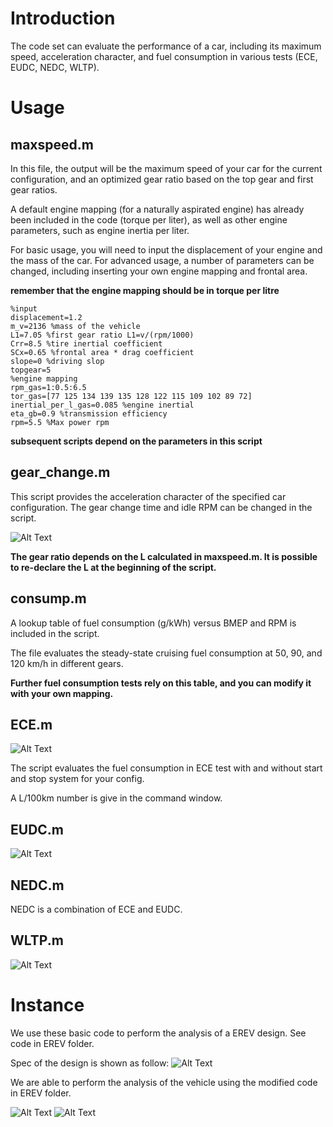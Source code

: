 # Introduction
The code set can evaluate the performance of a car, including its maximum speed, acceleration character, and fuel consumption in various tests (ECE, EUDC, NEDC, WLTP).

# Usage
## maxspeed.m

In this file, the output will be the maximum speed of your car for the current configuration, and an optimized gear ratio based on the top gear and first gear ratios.

A default engine mapping (for a naturally aspirated engine) has already been included in the code (torque per liter), as well as other engine parameters, such as engine inertia per liter.

For basic usage, you will need to input the displacement of your engine and the mass of the car. For advanced usage, a number of parameters can be changed, including inserting your own engine mapping and frontal area.

**remember that the engine mapping should be in torque per litre**

```
%input
displacement=1.2 
m_v=2136 %mass of the vehicle
L1=7.05 %first gear ratio L1=v/(rpm/1000)
Crr=8.5 %tire inertial coefficient
SCx=0.65 %frontal area * drag coefficient
slope=0 %driving slop
topgear=5
%engine mapping
rpm_gas=1:0.5:6.5
tor_gas=[77	125	134	139	135	128	122	115	109	102	89 72]
inertial_per_l_gas=0.085 %engine inertial
eta_gb=0.9 %transmission efficiency
rpm=5.5 %Max power rpm
```
**subsequent scripts depend on the parameters in this script**

## gear_change.m

This script provides the acceleration character of the specified car configuration. The gear change time and idle RPM can be changed in the script.


![Alt Text](https://github.com/tomzhu0225/vehicle-performance-simulation-via-matlab/blob/master/pics/accelaration.png)

**The gear ratio depends on the L calculated in maxspeed.m. It is possible to re-declare the L at the beginning of the script.**

## consump.m
A lookup table of fuel consumption (g/kWh) versus BMEP and RPM is included in the script.

The file evaluates the steady-state cruising fuel consumption at 50, 90, and 120 km/h in different gears.

**Further fuel consumption tests rely on this table, and you can modify it with your own mapping.**

## ECE.m
![Alt Text](https://github.com/tomzhu0225/vehicle-performance-simulation-via-matlab/blob/master/pics/ECE_ss.png)

The script evaluates the fuel consumption in ECE test with and without start and stop system for your config.

A L/100km number is give in the command window.

## EUDC.m

![Alt Text](https://github.com/tomzhu0225/vehicle-performance-simulation-via-matlab/blob/master/pics/EUDC_SS.png)

## NEDC.m

NEDC is a combination of ECE and EUDC.

## WLTP.m

![Alt Text](https://github.com/tomzhu0225/vehicle-performance-simulation-via-matlab/blob/master/pics/WLTP.png)

# Instance

We use these basic code to perform the analysis of a EREV design. See code in EREV folder.

Spec of the design is shown as follow:
![Alt Text](https://github.com/tomzhu0225/vehicle-performance-simulation-via-matlab/blob/master/pics/spec.png)

We are able to perform the analysis of the vehicle using the modified code in EREV folder.

![Alt Text](https://github.com/tomzhu0225/vehicle-performance-simulation-via-matlab/blob/master/pics/EREV_Acce.png)
![Alt Text](https://github.com/tomzhu0225/vehicle-performance-simulation-via-matlab/blob/master/pics/power_drain_mode.png)

